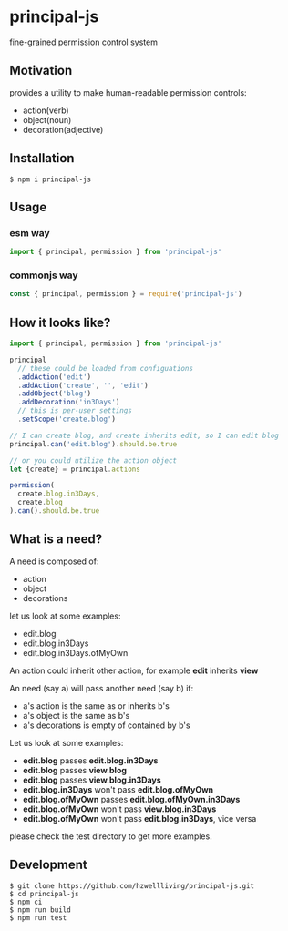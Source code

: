 # principal-js
fine-grained permission control system

## Motivation

provides a utility to make human-readable permission controls:

* action(verb)
* object(noun)
* decoration(adjective)

## Installation

```
$ npm i principal-js
```

## Usage

### esm way

```javascript
import { principal, permission } from 'principal-js'
```

### commonjs way

```javascript
const { principal, permission } = require('principal-js')
```


## How it looks like?

```javascript
import { principal, permission } from 'principal-js'

principal
  // these could be loaded from configuations
  .addAction('edit')
  .addAction('create', '', 'edit')
  .addObject('blog')
  .addDecoration('in3Days')
  // this is per-user settings
  .setScope('create.blog')

// I can create blog, and create inherits edit, so I can edit blog
principal.can('edit.blog').should.be.true

// or you could utilize the action object
let {create} = principal.actions

permission(
  create.blog.in3Days,
  create.blog
).can().should.be.true
```

## What is a need?

A need is composed of:

  * action
  * object
  * decorations

let us look at some examples:

  * edit.blog
  * edit.blog.in3Days
  * edit.blog.in3Days.ofMyOwn

An action could inherit other action, for example **edit** inherits **view**

An need (say a) will pass another need (say b) if:

  * a's action is the same as or inherits b's
  * a's object is the same as b's
  * a's decorations is empty of contained by b's

Let us look at some examples:

  * **edit.blog** passes **edit.blog.in3Days**
  * **edit.blog** passes **view.blog**
  * **edit.blog** passes **view.blog.in3Days**
  * **edit.blog.in3Days** won't pass **edit.blog.ofMyOwn**
  * **edit.blog.ofMyOwn** passes **edit.blog.ofMyOwn.in3Days**
  * **edit.blog.ofMyOwn** won't pass **view.blog.in3Days**
  * **edit.blog.ofMyOwn** won't pass **edit.blog.in3Days**, vice versa

please check the test directory to get more examples.


## Development

```
$ git clone https://github.com/hzwellliving/principal-js.git
$ cd principal-js
$ npm ci
$ npm run build
$ npm run test
```
